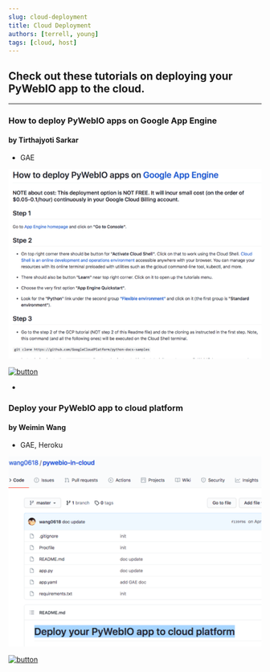 ```yaml
---
slug: cloud-deployment
title: Cloud Deployment
authors: [terrell, young]
tags: [cloud, host]
---
```


## Check out these tutorials on deploying your PyWebIO app to the cloud.

------------------------------------------------------------------------

### How to deploy PyWebIO apps on Google App Engine
#### by Tirthajyoti Sarkar
* GAE

![Cloud Deployment GAE](./img/tirthajyoti_sarkar_GAE.png)

[![button](https://dabuttonfactory.com/button.png?t=Read&f=Open+Sans-Bold&ts=26&tc=fff&hp=45&vp=20&c=11&bgt=unicolored&bgc=c0b07e)](https://github.com/tirthajyoti/PyWebIO/tree/main/Google-App-Engine-make-data)

<!--truncate-->
-
### Deploy your PyWebIO app to cloud platform
#### by Weimin Wang
* GAE, Heroku

![Cloud Deployment | 10x1000](./img/weimin_wang_GAE_Heroku.png)

[![button](https://dabuttonfactory.com/button.png?t=Read&f=Open+Sans-Bold&ts=26&tc=fff&hp=45&vp=20&c=11&bgt=unicolored&bgc=c0b07e)](https://github.com/wang0618/pywebio-in-cloud)


